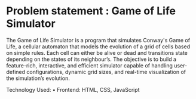 # Problem statement : Game of Life Simulator

The Game of Life Simulator is a program that simulates Conway's Game of Life, a cellular automaton
that models the evolution of a grid of cells based on simple rules. Each cell can either be alive or
dead and transitions state depending on the states of its neighbour’s. The objective is to build a
feature-rich, interactive, and efficient simulator capable of handling user-defined configurations,
dynamic grid sizes, and real-time visualization of the simulation’s evolution.

Technology Used:
• Frontend: HTML, CSS, JavaScript 

